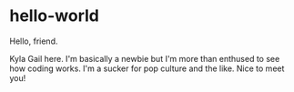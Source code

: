 # hello-world

Hello, friend.

Kyla Gail here. I'm basically a newbie but I'm more than enthused to see how coding works.
I'm a sucker for pop culture and the like. Nice to meet you!
